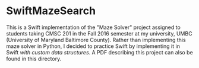 # SwiftMazeSearch
This is a Swift implementation of the "Maze Solver" project assigned to students taking CMSC 201 in the Fall 2016 semester at my university, UMBC (University of Maryland Baltimore County). Rather than implementing this maze solver in Python, I decided to practice Swift by implementing it in Swift _with custom data structures_. A PDF describing this project can also be found in this directory.
